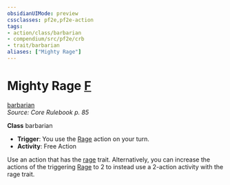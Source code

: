 ```yaml
---
obsidianUIMode: preview
cssclasses: pf2e,pf2e-action
tags:
- action/class/barbarian
- compendium/src/pf2e/crb
- trait/barbarian
aliases: ["Mighty Rage"]
---
```

# Mighty Rage [F](rules/core-rulebook/chapter-9-playing-the-game.md#Actions "Free Action")
[barbarian](rules/traits/barbarian.md "Barbarian Class Trait")  
*Source: Core Rulebook p. 85*  

**Class** barbarian
- **Trigger**: You use the [Rage](rules/actions/rage.md) action on your turn.
- **Activity**: Free Action

Use an action that has the [rage](rules/traits/rage.md "Rage Combat Trait") trait. Alternatively, you can increase the actions of the triggering [Rage](rules/actions/rage.md) to 2 to instead use a 2-action activity with the rage trait.